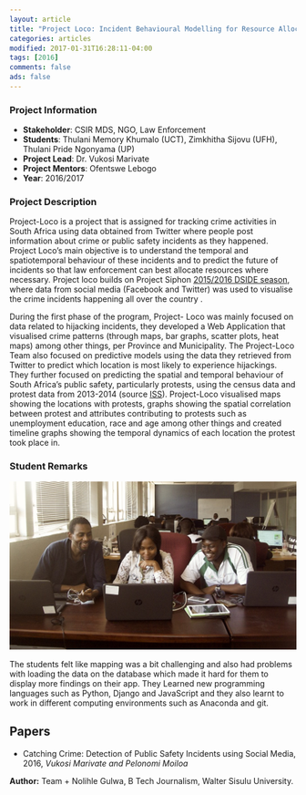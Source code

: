 ```yaml
---
layout: article
title: "Project Loco: Incident Behavioural Modelling for Resource Allocation"
categories: articles
modified: 2017-01-31T16:28:11-04:00
tags: [2016]
comments: false
ads: false
---
```



### Project Information

* **Stakeholder**: CSIR MDS, NGO, Law Enforcement
* **Students**: Thulani Memory Khumalo (UCT), Zimkhitha Sijovu (UFH), Thulani Pride Ngonyama (UP)
* **Project Lead**: Dr. Vukosi Marivate
* **Project Mentors**: Ofentswe Lebogo
* **Year**: 2016/2017

### Project Description

Project-Loco is a project that is assigned for tracking crime activities in South Africa using data obtained from Twitter where people post information about crime or public safety incidents as they happened. Project Loco’s main objective is to understand the temporal and spatiotemporal behaviour of these incidents and to predict the future of incidents so that law enforcement can best allocate resources where necessary. Project loco builds on Project Siphon [2015/2016 DSIDE season](http://dsideweb.github.io/articles/project-siphon/), where data from social media (Facebook and Twitter) was used to visualise the crime incidents happening all over the country .

During the first phase of the program, Project- Loco was mainly focused on data related to hijacking incidents, they developed a Web Application that visualised crime patterns (through maps, bar graphs, scatter plots, heat maps) among other things, per Province and Municipality. The Project-Loco Team also focused on predictive models using the data they retrieved from Twitter to predict which location is most likely to experience hijackings. They further focused on predicting the spatial and temporal behaviour of South Africa’s public safety, particularly protests, using the census data and protest data from 2013-2014 (source [ISS](https://issafrica.org/iss-today/getting-to-the-bottom-of-what-really-drives-public-violence-in-south-africa)). Project-Loco visualised maps showing the locations with protests, graphs showing the spatial correlation between protest and attributes contributing to protests such as unemployment education, race and age among other things and created timeline graphs showing the temporal dynamics of each location the protest took place in.

### Student Remarks

![Team](/images/project-loco-team.jpg)


The students felt like mapping was a bit challenging and also had problems with loading the data on the database which made it hard for them to display more findings on their app. They Learned new programming languages such as Python, Django and JavaScript and they also learnt to work in different computing environments such as Anaconda and git.

## Papers

* Catching Crime: Detection of Public Safety Incidents using Social Media, 2016, *Vukosi Marivate and Pelonomi Moiloa*

**Author:** Team + Nolihle Gulwa, B Tech Journalism, Walter Sisulu University.
